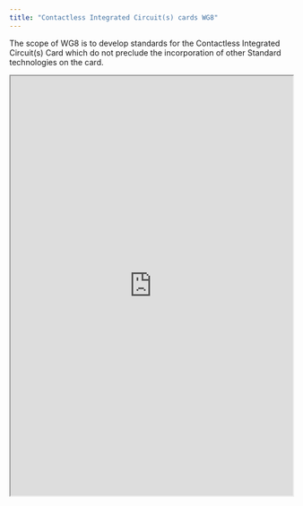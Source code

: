 ```yaml
---
title: "Contactless Integrated Circuit(s) cards WG8"
---
```


The scope of WG8 is to develop standards for the Contactless Integrated Circuit(s) Card which do not preclude the incorporation of other Standard technologies on the card.

<iframe height="750" width="100%" src="https://ewelton.github.io/ktest/wiki.html#Contactless%20Integrated%20Circuit(s)%20cards%20WG8"></iframe>
